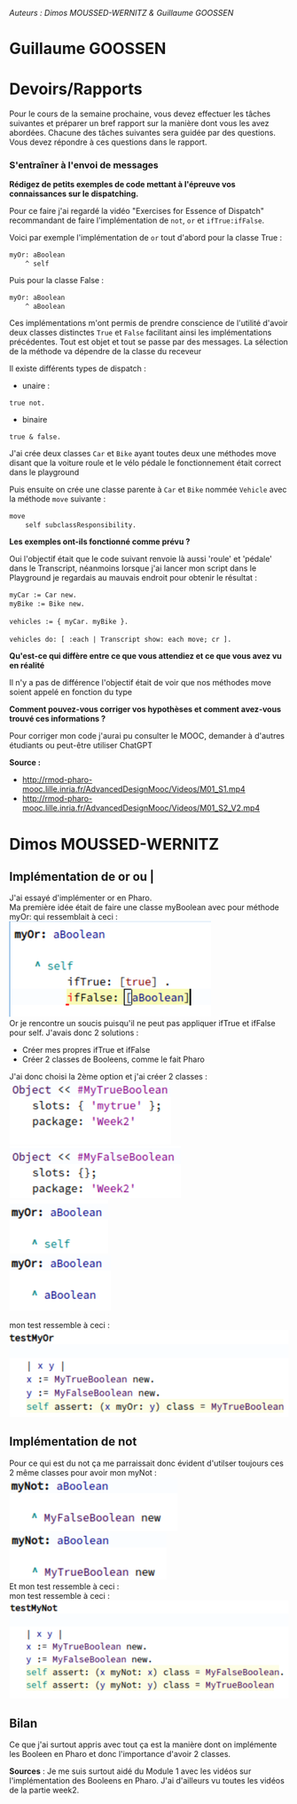 *Auteurs : Dimos MOUSSED-WERNITZ & Guillaume GOOSSEN*

# Guillaume GOOSSEN

# Devoirs/Rapports

Pour le cours de la semaine prochaine, vous devez effectuer les tâches suivantes et préparer un bref rapport sur la manière dont vous les avez abordées. Chacune des tâches suivantes sera guidée par des questions. Vous devez répondre à ces questions dans le rapport.
### S'entraîner à l'envoi de messages

**Rédigez de petits exemples de code mettant à l'épreuve vos connaissances sur le dispatching.**

Pour ce faire j'ai regardé la vidéo "Exercises for Essence of Dispatch" recommandant de faire l'implémentation de `not`, `or` et `ifTrue:ifFalse`. 

Voici par exemple l'implémentation de `or` tout d'abord pour la classe True :

```
myOr: aBoolean
	^ self
```
Puis pour la classe False :

```
myOr: aBoolean
	^ aBoolean
```

Ces implémentations m'ont permis de prendre conscience de l'utilité d'avoir deux classes distinctes `True` et `False` facilitant ainsi les implémentations précédentes. Tout est objet et tout se passe par des messages. La sélection de la méthode va dépendre de la classe du receveur

Il existe différents types de dispatch :
- unaire :
```
true not.
```
- binaire
```
true & false.
```

J'ai crée deux classes `Car` et `Bike` ayant toutes deux une méthodes move disant que la voiture roule et le vélo pédale le fonctionnement était correct dans le playground

Puis ensuite on crée une classe parente à `Car` et `Bike` nommée `Vehicle` avec la méthode `move` suivante :
```
move 
    self subclassResponsibility.
```

**Les exemples ont-ils fonctionné comme prévu ?**

Oui l'objectif était que le code suivant renvoie là aussi 'roule' et 'pédale' dans le Transcript, néanmoins lorsque j'ai lancer mon script dans le Playground je regardais au mauvais endroit pour obtenir le résultat : 
```
myCar := Car new.
myBike := Bike new.

vehicles := { myCar. myBike }.

vehicles do: [ :each | Transcript show: each move; cr ].
```

**Qu'est-ce qui diffère entre ce que vous attendiez et ce que vous avez vu en réalité**

Il n'y a pas de différence l'objectif était de voir que nos méthodes move soient appelé en fonction du type 

**Comment pouvez-vous corriger vos hypothèses et comment avez-vous trouvé ces informations ?**

Pour corriger mon code j'aurai pu consulter le MOOC, demander à d'autres étudiants ou peut-être utiliser ChatGPT

**Source :**
- http://rmod-pharo-mooc.lille.inria.fr/AdvancedDesignMooc/Videos/M01_S1.mp4
- http://rmod-pharo-mooc.lille.inria.fr/AdvancedDesignMooc/Videos/M01_S2_V2.mp4
  
# Dimos MOUSSED-WERNITZ  
## Implémentation de or ou |  
J'ai essayé d'implémenter or en Pharo.  
Ma première idée était de faire une classe myBoolean avec pour méthode myOr: qui ressemblait à ceci :  
![](./CapturesDimos/myMauvaisOr.png)  
Or je rencontre un soucis puisqu'il ne peut pas appliquer ifTrue et ifFalse pour self. J'avais donc 2 solutions :  
- Créer mes propres ifTrue et ifFalse  
- Créer 2 classes de Booleens, comme le fait Pharo  

J'ai donc choisi la 2ème option et j'ai créer 2 classes :  
![](./CapturesDimos/MyTrue.png)  
![](./CapturesDimos/MyFalse.png)  
![](./CapturesDimos/myOrTrue.png)  
![](./CapturesDimos/myOrFalse.png)  

mon test ressemble à ceci :  
![](./CapturesDimos/myOrTest.png)  

## Implémentation de not  
Pour ce qui est du not ça me parraissait donc évident d'utilser toujours ces 2 même classes pour avoir mon myNot :  
![](./CapturesDimos/myNotTrue.png)  
![](./CapturesDimos/myNotFalse.png)  
Et mon test ressemble à ceci :  
mon test ressemble à ceci :  
![](./CapturesDimos/testMyNot.png)  

## Bilan
Ce que j'ai surtout appris avec tout ça est la manière dont on implémente les Booleen en Pharo et donc l'importance d'avoir 2 classes.  

**Sources** : Je me suis surtout aidé du Module 1 avec les vidéos sur l'implémentation des Booleens en Pharo.
J'ai d'ailleurs vu toutes les vidéos de la partie week2.


